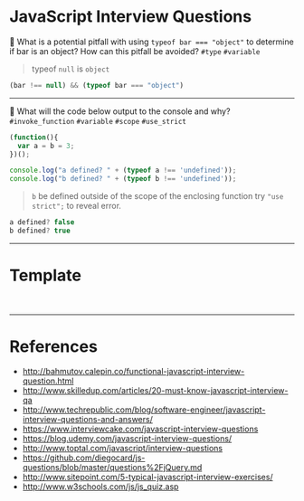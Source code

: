 # JavaScript Interview Questions

💬 What is a potential pitfall with using `typeof bar === "object"` to determine if bar is an object? How can this pitfall be avoided?
`#type` `#variable`

> typeof `null` is `object`
```js
(bar !== null) && (typeof bar === "object")
```

- - -

💬 What will the code below output to the console and why?
`#invoke_function` `#variable` `#scope` `#use_strict`
```js
(function(){
  var a = b = 3;
})();

console.log("a defined? " + (typeof a !== 'undefined'));
console.log("b defined? " + (typeof b !== 'undefined'));
```
> `b` be defined outside of the scope of the enclosing function
> try `"use strict";` to reveal error.
```js
a defined? false
b defined? true
```

- - -

# Template
##### 
```js

```
> 
```js

```
- - -

# References
* http://bahmutov.calepin.co/functional-javascript-interview-question.html
* http://www.skilledup.com/articles/20-must-know-javascript-interview-qa
* http://www.techrepublic.com/blog/software-engineer/javascript-interview-questions-and-answers/
* https://www.interviewcake.com/javascript-interview-questions
* https://blog.udemy.com/javascript-interview-questions/
* http://www.toptal.com/javascript/interview-questions
* https://github.com/diegocard/js-questions/blob/master/questions%2FjQuery.md
* http://www.sitepoint.com/5-typical-javascript-interview-exercises/
* http://www.w3schools.com/js/js_quiz.asp
